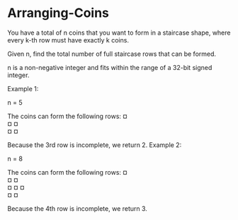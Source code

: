 # Arranging-Coins
You have a total of n coins that you want to form in a staircase shape, where every k-th row must have exactly k coins.

Given n, find the total number of full staircase rows that can be formed.

n is a non-negative integer and fits within the range of a 32-bit signed integer.

Example 1:

n = 5

The coins can form the following rows:
¤ <br />
¤ ¤ <br />
¤ ¤ <br />

Because the 3rd row is incomplete, we return 2.
Example 2:

n = 8

The coins can form the following rows:
¤ <br />
¤ ¤ <br />
¤ ¤ ¤ <br />
¤ ¤ <br />

Because the 4th row is incomplete, we return 3.
